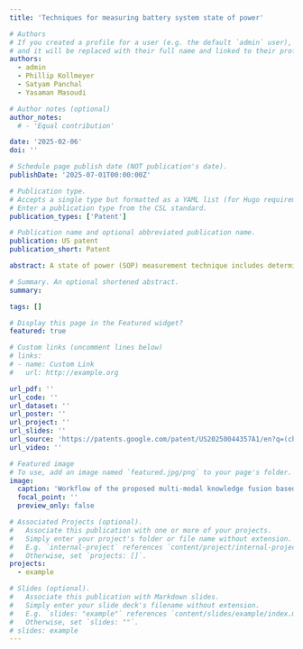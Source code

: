 ```yaml
---
title: 'Techniques for measuring battery system state of power'

# Authors
# If you created a profile for a user (e.g. the default `admin` user), write the username (folder name) here
# and it will be replaced with their full name and linked to their profile.
authors:
  - admin
  - Phillip Kollmeyer
  - Satyam Panchal
  - Yasaman Masoudi

# Author notes (optional)
author_notes:
  # - 'Equal contribution'

date: '2025-02-06'
doi: ''

# Schedule page publish date (NOT publication's date).
publishDate: '2025-07-01T00:00:00Z'

# Publication type.
# Accepts a single type but formatted as a YAML list (for Hugo requirements).
# Enter a publication type from the CSL standard.
publication_types: ['Patent']

# Publication name and optional abbreviated publication name.
publication: US patent
publication_short: Patent

abstract: A state of power (SOP) measurement technique includes determining an initial power command corresponding to a potential SOP of a battery system and performing an iterative power command searching process including charging the battery system to a fully-charged state of charge (SOC), discharging the battery system to a set of SOC breakpoints until the battery system reaches a fully-discharged SOC, after reaching each SOC breakpoint, applying a power command as a constant power pulse to the battery system, the power command being the initial power command or a subsequently updated power command, and based on whether a current or voltage of the battery system exceeds an error tolerance, updating the initial power command and repeating the iterative power command searching process, or outputting the initial power command or the subsequently updated power command as a measured SOP of the battery system.

# Summary. An optional shortened abstract.
summary: 

tags: []

# Display this page in the Featured widget?
featured: true

# Custom links (uncomment lines below)
# links:
# - name: Custom Link
#   url: http://example.org

url_pdf: ''
url_code: ''
url_dataset: ''
url_poster: ''
url_project: ''
url_slides: ''
url_source: 'https://patents.google.com/patent/US20250044357A1/en?q=(chen)&inventor=junran&oq=junran+chen'
url_video: ''

# Featured image
# To use, add an image named `featured.jpg/png` to your page's folder.
image:
  caption: 'Workflow of the proposed multi-modal knowledge fusion based SOH estimation method.'
  focal_point: ''
  preview_only: false

# Associated Projects (optional).
#   Associate this publication with one or more of your projects.
#   Simply enter your project's folder or file name without extension.
#   E.g. `internal-project` references `content/project/internal-project/index.md`.
#   Otherwise, set `projects: []`.
projects:
  - example

# Slides (optional).
#   Associate this publication with Markdown slides.
#   Simply enter your slide deck's filename without extension.
#   E.g. `slides: "example"` references `content/slides/example/index.md`.
#   Otherwise, set `slides: ""`.
# slides: example
---
```


<!-- {{% callout note %}}
Click the _Cite_ button above to demo the feature to enable visitors to import publication metadata into their reference management software.
{{% /callout %}}

{{% callout note %}}
Create your slides in Markdown - click the _Slides_ button to check out the example.
{{% /callout %}}

Add the publication's **full text** or **supplementary notes** here. You can use rich formatting such as including [code, math, and images](https://docs.hugoblox.com/content/writing-markdown-latex/). -->
